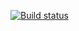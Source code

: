 [![Build status](https://ci.appveyor.com/api/projects/status/m699frh0f4gi76jo?svg=true)](https://ci.appveyor.com/project/BlokhinArtem/aqahomework5-1)